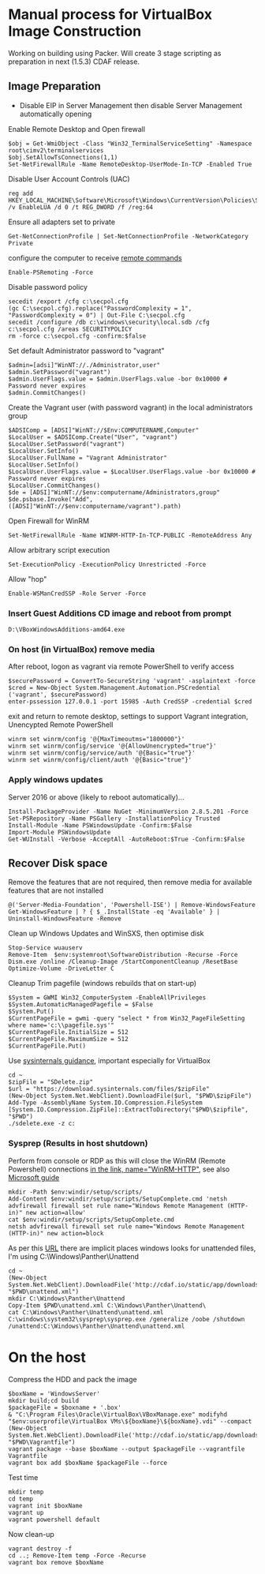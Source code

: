 # Manual process for VirtualBox Image Construction

Working on building using Packer. Will create 3 stage scripting as preparation in next (1.5.3) CDAF release.

## Image Preparation

* Disable EIP in Server Management then disable Server Management automatically opening

Enable Remote Desktop and Open firewall

    $obj = Get-WmiObject -Class "Win32_TerminalServiceSetting" -Namespace root\cimv2\terminalservices
    $obj.SetAllowTsConnections(1,1)
    Set-NetFirewallRule -Name RemoteDesktop-UserMode-In-TCP -Enabled True

Disable User Account Controls (UAC)

    reg add HKEY_LOCAL_MACHINE\Software\Microsoft\Windows\CurrentVersion\Policies\System /v EnableLUA /d 0 /t REG_DWORD /f /reg:64

Ensure all adapters set to private

    Get-NetConnectionProfile | Set-NetConnectionProfile -NetworkCategory Private  

configure the computer to receive [remote commands](http://technet.microsoft.com/en-us/library/hh849694.aspx)

    Enable-PSRemoting -Force

Disable password policy

    secedit /export /cfg c:\secpol.cfg
    (gc C:\secpol.cfg).replace("PasswordComplexity = 1", "PasswordComplexity = 0") | Out-File C:\secpol.cfg
    secedit /configure /db c:\windows\security\local.sdb /cfg c:\secpol.cfg /areas SECURITYPOLICY
    rm -force c:\secpol.cfg -confirm:$false

Set default Administrator password to "vagrant"

    $admin=[adsi]"WinNT://./Administrator,user"
    $admin.SetPassword("vagrant")
    $admin.UserFlags.value = $admin.UserFlags.value -bor 0x10000 # Password never expires
    $admin.CommitChanges() 

Create the Vagrant user (with password vagrant) in the local administrators group

    $ADSIComp = [ADSI]"WinNT://$Env:COMPUTERNAME,Computer"
    $LocalUser = $ADSIComp.Create("User", "vagrant")
    $LocalUser.SetPassword("vagrant")
    $LocalUser.SetInfo()
    $LocalUser.FullName = "Vagrant Administrator"
    $LocalUser.SetInfo()
    $LocalUser.UserFlags.value = $LocalUser.UserFlags.value -bor 0x10000 # Password never expires
    $LocalUser.CommitChanges()
    $de = [ADSI]"WinNT://$env:computername/Administrators,group"
    $de.psbase.Invoke("Add",([ADSI]"WinNT://$env:computername/vagrant").path)

Open Firewall for WinRM

    Set-NetFirewallRule -Name WINRM-HTTP-In-TCP-PUBLIC -RemoteAddress Any

Allow arbitrary script execution

    Set-ExecutionPolicy -ExecutionPolicy Unrestricted -Force

Allow "hop"

    Enable-WSManCredSSP -Role Server -Force

### Insert Guest Additions CD image and reboot from prompt

    D:\VBoxWindowsAdditions-amd64.exe

### On host (in VirtualBox) remove media

After reboot, logon as vagrant via remote PowerShell to verify access

    $securePassword = ConvertTo-SecureString 'vagrant' -asplaintext -force
    $cred = New-Object System.Management.Automation.PSCredential ('vagrant', $securePassword)
    enter-pssession 127.0.0.1 -port 15985 -Auth CredSSP -credential $cred 

exit and return to remote desktop, settings to support Vagrant integration, Unencypted Remote PowerShell

    winrm set winrm/config '@{MaxTimeoutms="1800000"}'
    winrm set winrm/config/service '@{AllowUnencrypted="true"}'
    winrm set winrm/config/service/auth '@{Basic="true"}'
    winrm set winrm/config/client/auth '@{Basic="true"}'

### Apply windows updates

Server 2016 or above (likely to reboot automatically)...

    Install-PackageProvider -Name NuGet -MinimumVersion 2.8.5.201 -Force
    Set-PSRepository -Name PSGallery -InstallationPolicy Trusted
    Install-Module -Name PSWindowsUpdate -Confirm:$False
    Import-Module PSWindowsUpdate
    Get-WUInstall -Verbose -AcceptAll -AutoReboot:$True -Confirm:$False

## Recover Disk space

Remove the features that are not required, then remove media for available features that are not installed

    @('Server-Media-Foundation', 'Powershell-ISE') | Remove-WindowsFeature
    Get-WindowsFeature | ? { $_.InstallState -eq 'Available' } | Uninstall-WindowsFeature -Remove

Clean up Windows Updates and WinSXS, then optimise disk

    Stop-Service wuauserv
    Remove-Item  $env:systemroot\SoftwareDistribution -Recurse -Force
    Dism.exe /online /Cleanup-Image /StartComponentCleanup /ResetBase
    Optimize-Volume -DriveLetter C

Cleanup Trim pagefile (windows rebuilds that on start-up)

    $System = GWMI Win32_ComputerSystem -EnableAllPrivileges
    $System.AutomaticManagedPagefile = $False
    $System.Put()
    $CurrentPageFile = gwmi -query "select * from Win32_PageFileSetting where name='c:\\pagefile.sys'"
    $CurrentPageFile.InitialSize = 512
    $CurrentPageFile.MaximumSize = 512
    $CurrentPageFile.Put()

Use [sysinternals guidance](http://huestones.co.uk/node/305), important especially for VirtualBox

    cd ~
    $zipFile = "SDelete.zip"
    $url = "https://download.sysinternals.com/files/$zipFile"
    (New-Object System.Net.WebClient).DownloadFile($url, "$PWD\$zipFile") 
    Add-Type -AssemblyName System.IO.Compression.FileSystem 
    [System.IO.Compression.ZipFile]::ExtractToDirectory("$PWD\$zipfile", "$PWD") 
    ./sdelete.exe -z c:

### Sysprep (Results in host shutdown)

Perform from console or RDP as this will close the WinRM (Remote Powershell) connections [in the link, name="WinRM-HTTP"](https://github.com/mitchellh/vagrant/issues/7680), see also [Microsoft guide](https://technet.microsoft.com/en-us/library/cc766314(v=ws.10).aspx)

    mkdir -Path $env:windir/setup/scripts/
    Add-Content $env:windir/setup/scripts/SetupComplete.cmd 'netsh advfirewall firewall set rule name="Windows Remote Management (HTTP-in)" new action=allow'
    cat $env:windir/setup/scripts/SetupComplete.cmd
    netsh advfirewall firewall set rule name="Windows Remote Management (HTTP-in)" new action=block

As per this [URL](https://technet.microsoft.com/en-us/library/cc749415(v=ws.10).aspx) there are implicit places windows looks for unattended files, I'm using C:\Windows\Panther\Unattend

    cd ~
    (New-Object System.Net.WebClient).DownloadFile('http://cdaf.io/static/app/downloads/unattend.xml', "$PWD\unattend.xml")
    mkdir C:\Windows\Panther\Unattend
    Copy-Item $PWD\unattend.xml C:\Windows\Panther\Unattend\
    cat C:\Windows\Panther\Unattend\unattend.xml
    C:\windows\system32\sysprep\sysprep.exe /generalize /oobe /shutdown /unattend:C:\Windows\Panther\Unattend\unattend.xml

# On the host

Compress the HDD and pack the image

    $boxName = 'WindowsServer'
    mkdir build;cd build
    $packageFile = $boxname + '.box'
    & "C:\Program Files\Oracle\VirtualBox\VBoxManage.exe" modifyhd "$env:userprofile\VirtualBox VMs\${boxName}\${boxName}.vdi" --compact
    (New-Object System.Net.WebClient).DownloadFile('http://cdaf.io/static/app/downloads/Vagrantfile', "$PWD\Vagrantfile") 
    vagrant package --base $boxName --output $packageFile --vagrantfile Vagrantfile
    vagrant box add $boxName $packageFile --force

Test time

    mkdir temp
    cd temp
    vagrant init $boxName
    vagrant up
    vagrant powershell default

Now clean-up

    vagrant destroy -f
    cd ..; Remove-Item temp -Force -Recurse
    vagrant box remove $boxName
